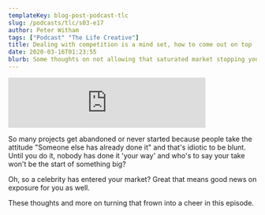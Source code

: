 ```yaml
---
templateKey: blog-post-podcast-tlc
slug: /podcasts/tlc/s03-e17
author: Peter Witham
tags: ["Podcast" "The Life Creative"]
title: Dealing with competition is a mind set, how to come out on top
date: 2020-03-16T01:23:55
blurb: Some thoughts on not allowing that saturated market stopping you from doing it better.
---
```

<iframe src="https://anchor.fm/peter-witham/embed/episodes/Dealing-with-competition-is-a-mind-set--how-to-come-out-on-top-ebifo2" height="102px" width="400px" frameborder="0" scrolling="no"></iframe>

So many projects get abandoned or never started because people take the attitude "Someone else has already done it" and that's idiotic to be blunt. Until you do it, nobody has done it 'your way' and who's to say your take won't be the start of something big?

Oh, so a celebrity has entered your market? Great that means good news on exposure for you as well.

These thoughts and more on turning that frown into a cheer in this episode.
